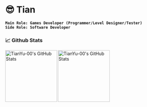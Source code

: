 # 😎 Tian

**`Main Role: Games Developer (Programmer/Level Designer/Tester)`**  
**`Side Role: Software Developer`**



### 📈 Github Stats
<div align="left">
<a href="https://github.com/TianYu-00/TianYu-00">
  <img align="left" height=165 src="https://github-readme-stats.vercel.app/api?username=TianYu-00&show_icons=true&hide_border=true&theme=holi" alt="TianYu-00's GitHub Stats" />
</a>
<a href="https://github.com/TianYu-00/TianYu-00">
  <img align="left" height=165 src="https://github-readme-stats.vercel.app/api/top-langs/?username=TianYu-00&langs_count=12&show_icons=true&hide_border=true&theme=holi" alt="TianYu-00's GitHub Stats" />
</a>
  
</div>







<!--
**TianYu-00/TianYu-00** is a ✨ _special_ ✨ repository because its `README.md` (this file) appears on your GitHub profile.

### Hi there 👋

Here are some ideas to get you started:

- 🔭 I’m currently working on ...
- 🌱 I’m currently learning ...
- 👯 I’m looking to collaborate on ...
- 🤔 I’m looking for help with ...
- 💬 Ask me about ...
- 📫 How to reach me: ...
- 😄 Pronouns: ...
- ⚡ Fun fact: ...
-->

